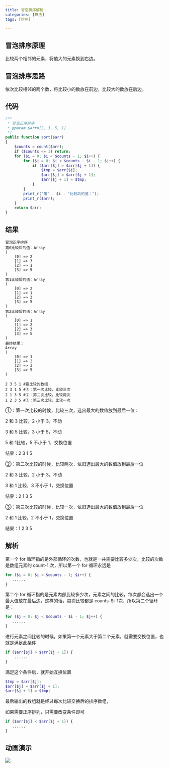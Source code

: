 ```yaml
---
title: 冒泡排序解析
categories: [算法]
tags: [排序]

---
```


## 冒泡排序原理

比较两个相邻的元素，将值大的元素换到右边。

## 冒泡排序思路

依次比较相邻的两个数，将比较小的数放在前边，比较大的数放在后边。

## 代码

```php
/**
 * 冒泡正序排序
 * @param $arr=[2, 3, 5, 1]
 */
public function sort($arr)
{
    $counts = count($arr);
    if ($counts <= 1) return;
    for ($i = 0; $i < $counts - 1; $i++) {
        for ($j = 0; $j < $counts - $i - 1; $j++) {
            if ($arr[$j] > $arr[$j + 1]) {
                $tmp = $arr[$j];
                $arr[$j] = $arr[$j + 1];
                $arr[$j + 1] = $tmp;
            }
        }
        print_r("第" . $i . "比较后的值：");
        print_r($arr);
    }
    return $arr;
}
```

## 结果

```shell
冒泡正序排序
第0比较后的值：Array
(
    [0] => 2
    [1] => 3
    [2] => 1
    [3] => 5
)
第1比较后的值：Array
(
    [0] => 2
    [1] => 1
    [2] => 3
    [3] => 5
)
第2比较后的值：Array
(
    [0] => 1
    [1] => 2
    [2] => 3
    [3] => 5
)
最终结果：
Array
(
    [0] => 1
    [1] => 2
    [2] => 3
    [3] => 5
)

```

```shell
2 3 5 1 #要比较的数组
2 3 1 5 #①：第一次比较，比较三次
2 1 3 5 #②：第二次比较，比较两次
1 2 3 5 #③：第三次比较，比较一次
```

①：第一次比较的时候，比较三次，选出最大的数值放到最后一位：

2 和 3 比较，2 小于 3，不动

3 和 5 比较，3 小于 5，不动

5 和 1比较，5 不小于 1，交换位置

结果：2 3 1 5

②：第二次比较的时候，比较两次，依旧选出最大的数值放到最后一位

2 和 3 比较，2 小于 3，不动

3 和 1 比较，3 不小于 1，交换位置

结果：2 1 3 5

③：第三次比较的时候，比较一次，依旧选出最大的数值放到最后一位

2 和 1 比较，2 不小于 1，交换位置

结果：1 2 3 5

## 解析

第一个 for 循环指的是外部循环的次数，也就是一共需要比较多少次，比较的次数是数组元素的 count-1 次，所以第一个 for 循环永远是 

```php
for ($i = 0; $i < $counts - 1; $i++) {
   ......
}
```

第二个 for 循环指的是元素内部比较多少次，元素之间的比较，每次都会选出一个最大值放在最后边，这样的话，每次比较都是 counts-$i-1次，所以第二个循环是：

```php
for ($j = 0; $j < $counts - $i - 1; $j++) {
   ......
}
```

进行元素之间比较的时候，如果第一个元素大于第二个元素，就需要交换位置，也就是满足此条件

```php
if ($arr[$j] > $arr[$j + 1]) {
    ......
}
```

满足这个条件后，就开始互换位置

```php
$tmp = $arr[$j];
$arr[$j] = $arr[$j + 1];
$arr[$j + 1] = $tmp;
```

最后输出的数组就是经过每次比较交换后的排序数组，

如果需要正序排列，只需要改变条件即可

```php
if ($arr[$j] < $arr[$j + 1]) {
   ......
}
```

## 动画演示

![](https://img.jbzj.com/file_images/article/201404/201449101643166.gif?201439101654)





​                                                                                                                                                                  